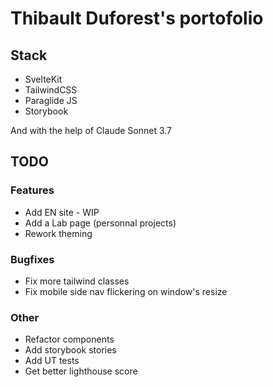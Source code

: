 # Thibault Duforest's portofolio

## Stack

- SvelteKit
- TailwindCSS
- Paraglide JS
- Storybook

And with the help of Claude Sonnet 3.7

## TODO

### Features

- Add EN site - WIP
- Add a Lab page (personnal projects)
- Rework theming

### Bugfixes

- Fix more tailwind classes
- Fix mobile side nav flickering on window's resize

### Other

- Refactor components
- Add storybook stories
- Add UT tests
- Get better lighthouse score
